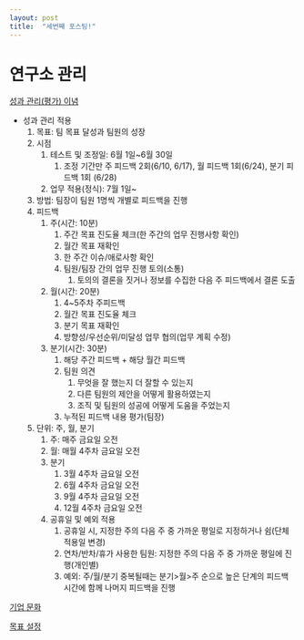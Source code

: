 ```yaml
---
layout: post
title:  "세번째 포스팅!"
---
```


# 연구소 관리

[성과 관리(평가) 이념](https://www.notion.so/f55144588fe24b5a9bf3ea9563188ef9)

- 성과 관리 적용
    1. 목표: 팀 목표 달성과 팀원의 성장
    2. 시점
        1. 테스트 및 조정일: 6월 1일~6월 30일
            1. 조정 기간만 주 피드백 2회(6/10, 6/17), 월 피드백 1회(6/24), 분기 피드백 1회 (6/28)
        2. 업무 적용(정식): 7월 1일~
    3. 방법: 팀장이 팀원 1명씩 개별로 피드백을 진행
    4. 피드백
        1. 주(시간: 10분)
            1. 주간 목표 진도율 체크(한 주간의 업무 진행사항 확인)
            2. 월간 목표 재확인
            3. 한 주간 이슈/애로사항 확인
            4. 팀원/팀장 간의 업무 진행 토의(소통)
                1. 토의의 결론을 짓거나 정보를 수집한 다음 주 피드백에서 결론 도출
        2. 월(시간: 20분)
            1. 4~5주차 주피드백
            2. 월간 목표 진도율 체크
            3. 분기 목표 재확인
            4. 방향성/우선순위/미달성 업무 협의(업무 계획 수정)  
        3. 분기(시간: 30분)
            1. 해당 주간 피드백 + 해당 월간 피드백
            2. 팀원 의견
                1. 무엇을 잘 했는지 더 잘할 수 있는지
                2. 다른 팀원의 제안을 어떻게 활용하였는지
                3. 조직 및 팀원의 성공에 어떻게 도움을 주었는지
            3. 누적된 피드백 내용 평가(팀장)
    5. 단위: 주, 월, 분기
        1. 주: 매주 금요일 오전
        2. 월: 매월 4주차 금요일 오전
        3. 분기
            1. 3월 4주차 금요일 오전
            2. 6월 4주차 금요일 오전
            3. 9월 4주차 금요일 오전
            4. 12월 4주차 금요일 오전
        4. 공휴일 및 예외 적용
            1. 공휴일 시, 지정한 주의 다음 주 중 가까운 평일로 지정하거나 쉼(단체 적용일 변경)
            2. 연차/반차/휴가 사용한 팀원: 지정한 주의 다음 주 중 가까운 평일에 진행(개인별)
            3. 예외: 주/월/분기 중복될때는 분기>월>주 순으로 높은 단계의 피드백 시간에 함께 나머지 피드백을 진행

[기업 문화](https://www.notion.so/3260dfeeb18f414296678f95abb99733)

[목표 설정](https://www.notion.so/eb74e1ef82c345c7bc1197ee623f97a8)